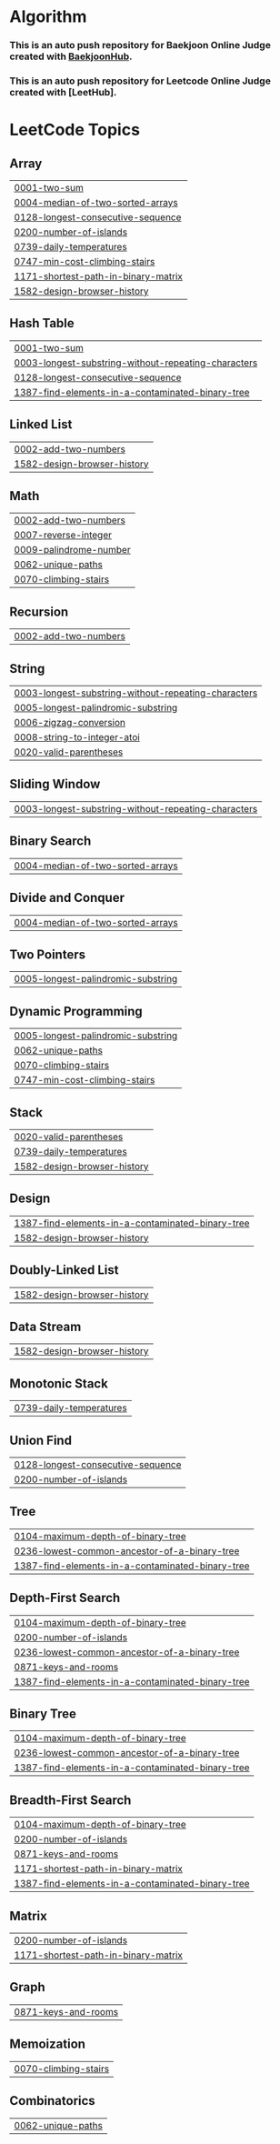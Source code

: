 # Algorithm
### This is an auto push repository for Baekjoon Online Judge created with [BaekjoonHub](https://github.com/BaekjoonHub/BaekjoonHub).
### This is an auto push repository for Leetcode Online Judge created with [LeetHub].

<!---LeetCode Topics Start-->
# LeetCode Topics
## Array
|  |
| ------- |
| [0001-two-sum](https://github.com/ADALIV/Algorithm/tree/master/0001-two-sum) |
| [0004-median-of-two-sorted-arrays](https://github.com/ADALIV/Algorithm/tree/master/0004-median-of-two-sorted-arrays) |
| [0128-longest-consecutive-sequence](https://github.com/ADALIV/Algorithm/tree/master/0128-longest-consecutive-sequence) |
| [0200-number-of-islands](https://github.com/ADALIV/Algorithm/tree/master/0200-number-of-islands) |
| [0739-daily-temperatures](https://github.com/ADALIV/Algorithm/tree/master/0739-daily-temperatures) |
| [0747-min-cost-climbing-stairs](https://github.com/ADALIV/Algorithm/tree/master/0747-min-cost-climbing-stairs) |
| [1171-shortest-path-in-binary-matrix](https://github.com/ADALIV/Algorithm/tree/master/1171-shortest-path-in-binary-matrix) |
| [1582-design-browser-history](https://github.com/ADALIV/Algorithm/tree/master/1582-design-browser-history) |
## Hash Table
|  |
| ------- |
| [0001-two-sum](https://github.com/ADALIV/Algorithm/tree/master/0001-two-sum) |
| [0003-longest-substring-without-repeating-characters](https://github.com/ADALIV/Algorithm/tree/master/0003-longest-substring-without-repeating-characters) |
| [0128-longest-consecutive-sequence](https://github.com/ADALIV/Algorithm/tree/master/0128-longest-consecutive-sequence) |
| [1387-find-elements-in-a-contaminated-binary-tree](https://github.com/ADALIV/Algorithm/tree/master/1387-find-elements-in-a-contaminated-binary-tree) |
## Linked List
|  |
| ------- |
| [0002-add-two-numbers](https://github.com/ADALIV/Algorithm/tree/master/0002-add-two-numbers) |
| [1582-design-browser-history](https://github.com/ADALIV/Algorithm/tree/master/1582-design-browser-history) |
## Math
|  |
| ------- |
| [0002-add-two-numbers](https://github.com/ADALIV/Algorithm/tree/master/0002-add-two-numbers) |
| [0007-reverse-integer](https://github.com/ADALIV/Algorithm/tree/master/0007-reverse-integer) |
| [0009-palindrome-number](https://github.com/ADALIV/Algorithm/tree/master/0009-palindrome-number) |
| [0062-unique-paths](https://github.com/ADALIV/Algorithm/tree/master/0062-unique-paths) |
| [0070-climbing-stairs](https://github.com/ADALIV/Algorithm/tree/master/0070-climbing-stairs) |
## Recursion
|  |
| ------- |
| [0002-add-two-numbers](https://github.com/ADALIV/Algorithm/tree/master/0002-add-two-numbers) |
## String
|  |
| ------- |
| [0003-longest-substring-without-repeating-characters](https://github.com/ADALIV/Algorithm/tree/master/0003-longest-substring-without-repeating-characters) |
| [0005-longest-palindromic-substring](https://github.com/ADALIV/Algorithm/tree/master/0005-longest-palindromic-substring) |
| [0006-zigzag-conversion](https://github.com/ADALIV/Algorithm/tree/master/0006-zigzag-conversion) |
| [0008-string-to-integer-atoi](https://github.com/ADALIV/Algorithm/tree/master/0008-string-to-integer-atoi) |
| [0020-valid-parentheses](https://github.com/ADALIV/Algorithm/tree/master/0020-valid-parentheses) |
## Sliding Window
|  |
| ------- |
| [0003-longest-substring-without-repeating-characters](https://github.com/ADALIV/Algorithm/tree/master/0003-longest-substring-without-repeating-characters) |
## Binary Search
|  |
| ------- |
| [0004-median-of-two-sorted-arrays](https://github.com/ADALIV/Algorithm/tree/master/0004-median-of-two-sorted-arrays) |
## Divide and Conquer
|  |
| ------- |
| [0004-median-of-two-sorted-arrays](https://github.com/ADALIV/Algorithm/tree/master/0004-median-of-two-sorted-arrays) |
## Two Pointers
|  |
| ------- |
| [0005-longest-palindromic-substring](https://github.com/ADALIV/Algorithm/tree/master/0005-longest-palindromic-substring) |
## Dynamic Programming
|  |
| ------- |
| [0005-longest-palindromic-substring](https://github.com/ADALIV/Algorithm/tree/master/0005-longest-palindromic-substring) |
| [0062-unique-paths](https://github.com/ADALIV/Algorithm/tree/master/0062-unique-paths) |
| [0070-climbing-stairs](https://github.com/ADALIV/Algorithm/tree/master/0070-climbing-stairs) |
| [0747-min-cost-climbing-stairs](https://github.com/ADALIV/Algorithm/tree/master/0747-min-cost-climbing-stairs) |
## Stack
|  |
| ------- |
| [0020-valid-parentheses](https://github.com/ADALIV/Algorithm/tree/master/0020-valid-parentheses) |
| [0739-daily-temperatures](https://github.com/ADALIV/Algorithm/tree/master/0739-daily-temperatures) |
| [1582-design-browser-history](https://github.com/ADALIV/Algorithm/tree/master/1582-design-browser-history) |
## Design
|  |
| ------- |
| [1387-find-elements-in-a-contaminated-binary-tree](https://github.com/ADALIV/Algorithm/tree/master/1387-find-elements-in-a-contaminated-binary-tree) |
| [1582-design-browser-history](https://github.com/ADALIV/Algorithm/tree/master/1582-design-browser-history) |
## Doubly-Linked List
|  |
| ------- |
| [1582-design-browser-history](https://github.com/ADALIV/Algorithm/tree/master/1582-design-browser-history) |
## Data Stream
|  |
| ------- |
| [1582-design-browser-history](https://github.com/ADALIV/Algorithm/tree/master/1582-design-browser-history) |
## Monotonic Stack
|  |
| ------- |
| [0739-daily-temperatures](https://github.com/ADALIV/Algorithm/tree/master/0739-daily-temperatures) |
## Union Find
|  |
| ------- |
| [0128-longest-consecutive-sequence](https://github.com/ADALIV/Algorithm/tree/master/0128-longest-consecutive-sequence) |
| [0200-number-of-islands](https://github.com/ADALIV/Algorithm/tree/master/0200-number-of-islands) |
## Tree
|  |
| ------- |
| [0104-maximum-depth-of-binary-tree](https://github.com/ADALIV/Algorithm/tree/master/0104-maximum-depth-of-binary-tree) |
| [0236-lowest-common-ancestor-of-a-binary-tree](https://github.com/ADALIV/Algorithm/tree/master/0236-lowest-common-ancestor-of-a-binary-tree) |
| [1387-find-elements-in-a-contaminated-binary-tree](https://github.com/ADALIV/Algorithm/tree/master/1387-find-elements-in-a-contaminated-binary-tree) |
## Depth-First Search
|  |
| ------- |
| [0104-maximum-depth-of-binary-tree](https://github.com/ADALIV/Algorithm/tree/master/0104-maximum-depth-of-binary-tree) |
| [0200-number-of-islands](https://github.com/ADALIV/Algorithm/tree/master/0200-number-of-islands) |
| [0236-lowest-common-ancestor-of-a-binary-tree](https://github.com/ADALIV/Algorithm/tree/master/0236-lowest-common-ancestor-of-a-binary-tree) |
| [0871-keys-and-rooms](https://github.com/ADALIV/Algorithm/tree/master/0871-keys-and-rooms) |
| [1387-find-elements-in-a-contaminated-binary-tree](https://github.com/ADALIV/Algorithm/tree/master/1387-find-elements-in-a-contaminated-binary-tree) |
## Binary Tree
|  |
| ------- |
| [0104-maximum-depth-of-binary-tree](https://github.com/ADALIV/Algorithm/tree/master/0104-maximum-depth-of-binary-tree) |
| [0236-lowest-common-ancestor-of-a-binary-tree](https://github.com/ADALIV/Algorithm/tree/master/0236-lowest-common-ancestor-of-a-binary-tree) |
| [1387-find-elements-in-a-contaminated-binary-tree](https://github.com/ADALIV/Algorithm/tree/master/1387-find-elements-in-a-contaminated-binary-tree) |
## Breadth-First Search
|  |
| ------- |
| [0104-maximum-depth-of-binary-tree](https://github.com/ADALIV/Algorithm/tree/master/0104-maximum-depth-of-binary-tree) |
| [0200-number-of-islands](https://github.com/ADALIV/Algorithm/tree/master/0200-number-of-islands) |
| [0871-keys-and-rooms](https://github.com/ADALIV/Algorithm/tree/master/0871-keys-and-rooms) |
| [1171-shortest-path-in-binary-matrix](https://github.com/ADALIV/Algorithm/tree/master/1171-shortest-path-in-binary-matrix) |
| [1387-find-elements-in-a-contaminated-binary-tree](https://github.com/ADALIV/Algorithm/tree/master/1387-find-elements-in-a-contaminated-binary-tree) |
## Matrix
|  |
| ------- |
| [0200-number-of-islands](https://github.com/ADALIV/Algorithm/tree/master/0200-number-of-islands) |
| [1171-shortest-path-in-binary-matrix](https://github.com/ADALIV/Algorithm/tree/master/1171-shortest-path-in-binary-matrix) |
## Graph
|  |
| ------- |
| [0871-keys-and-rooms](https://github.com/ADALIV/Algorithm/tree/master/0871-keys-and-rooms) |
## Memoization
|  |
| ------- |
| [0070-climbing-stairs](https://github.com/ADALIV/Algorithm/tree/master/0070-climbing-stairs) |
## Combinatorics
|  |
| ------- |
| [0062-unique-paths](https://github.com/ADALIV/Algorithm/tree/master/0062-unique-paths) |
<!---LeetCode Topics End-->
